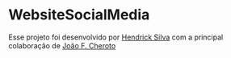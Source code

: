 # WebsiteSocialMedia
Esse projeto foi desenvolvido por <a href=https://github.com/HendrickReis>Hendrick Silva</a> com a principal colaboração de <a href=https://github.com/fjoao9744>João F. Cheroto</a>


